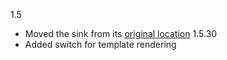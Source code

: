 1.5
 * Moved the sink from its [original location](https://github.com/serilog/serilog)
1.5.30
 * Added switch for template rendering
